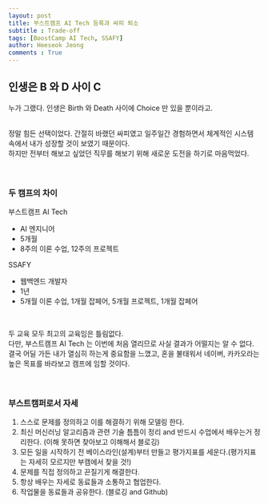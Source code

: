 ```yaml
---
layout: post
title: 부스트캠프 AI Tech 등록과 싸피 퇴소
subtitle : Trade-off
tags: [BoostCamp AI Tech, SSAFY]
author: Heeseok Jeong
comments : True
---
```


## 인생은 B 와 D 사이 C
누가 그랬다. 인생은 Birth 와 Death 사이에 Choice 만 있을 뿐이라고.
<br><br>

정말 힘든 선택이었다.
간절히 바랬던 싸피였고 일주일간 경험하면서 체계적인 시스템 속에서 내가 성장할 것이 보였기 때문이다.  
하지만 전부터 해보고 싶었던 직무를 해보기 위해 새로운 도전을 하기로 마음먹었다.
<br><br><br>

### 두 캠프의 차이
부스트캠프 AI Tech
- AI 엔지니어
- 5개월
- 8주의 이론 수업, 12주의 프로젝트

SSAFY
- 웹백엔드 개발자
- 1년
- 5개월 이론 수업, 1개월 잡페어, 5개월 프로젝트, 1개월 잡페어

<br>

두 교육 모두 최고의 교육임은 틀림없다.  
다만, 부스트캠프 AI Tech 는 이번에 처음 열리므로 사실 결과가 어떨지는 알 수 없다.  
결국 어딜 가든 내가 열심히 하는게 중요함을 느꼈고, 혼을 불태워서 네이버, 카카오라는 높은 목표를 바라보고 캠프에 임할 것이다.  
<br><br>

### 부스트캠퍼로서 자세
1. 스스로 문제를 정의하고 이를 해결하기 위해 모델링 한다.
2. 최신 머신러닝 알고리즘과 관련 기술 틈틈이 정리 and 반드시 수업에서 배우는거 정리한다. (이해 못하면 찾아보고 이해해서 블로깅)
3. 모든 일을 시작하기 전 베이스라인(설계)부터 만들고 평가지표를 세운다.(평가지표는 자세히 모르지만 부캠에서 찾을 것!)
4. 문제를 직접 정의하고 끈질기게 해결한다.
5. 항상 배우는 자세로 동료들과 소통하고 협업한다.
6. 작업물을 동료들과 공유한다. (블로깅 and Github)
